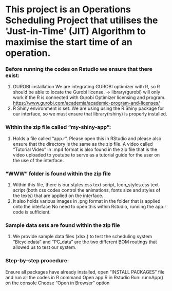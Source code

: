# This project is an Operations Scheduling Project that utilises the 'Just-in-Time' (JIT) Algorithm to maximise the start time of an operation.

### Before running the codes on Rstudio we ensure that there exist:
1. GUROBI installation
We are integrating GUROBI optimizer with R, so R should be able to locate the Gurobi license. 
→ library(gurobi) will only work if the R is connected with Gurobi Optimizer licensing and program. 
https://www.gurobi.com/academia/academic-program-and-licenses/ 
2. R Shiny environment is set. 
We are using using the R Shiny package for our interface, so we must ensure that library(rshiny) is properly installed. 

### Within the zip file called “my-shiny-app”:
1. Holds a file called “app.r”. Please open this in RStudio and please also ensure that the directory is the same as the zip file.
A video called “Tutorial Video” in .mp4 format is also found in the zip file that is the video uploaded to youtube to serve as a tutorial guide for the user on the use of the interface. 

### “WWW” folder is found within the zip file 
1. Within this file, there is our styles.css text script, Icon_styles.css text script 
(both css codes control the animations, fonts size and styles of the texts) that are  applied on the interface. 
2. It also holds various images in .png format in the folder that is applied onto the interface 
No need to open this within Rstudio, running the app.r code is sufficient. 

### Sample data sets are found within the zip file
1. We provide sample data files (xlsx.) to test the scheduling system
“Bicycledata” and “PC_data” are the two different BOM routings that allowed us to test our system. 

### Step-by-step procedure:
Ensure all packages have already installed, open “INSTALL PACKAGES” file and run all the codes in R command
Open app.R in Rstudio
Run: runnApp() on the console
Choose “Open in Browser” option 

